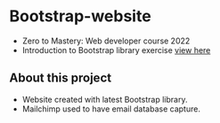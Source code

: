 # Bootstrap-website
- Zero to Mastery: Web developer course 2022
- Introduction to Bootstrap library exercise [view here](https://saratbarros.github.io/Bootstrap-website-ZTM/)

## About this project
- Website created with latest Bootstrap library.
- Mailchimp used to have email database capture.
